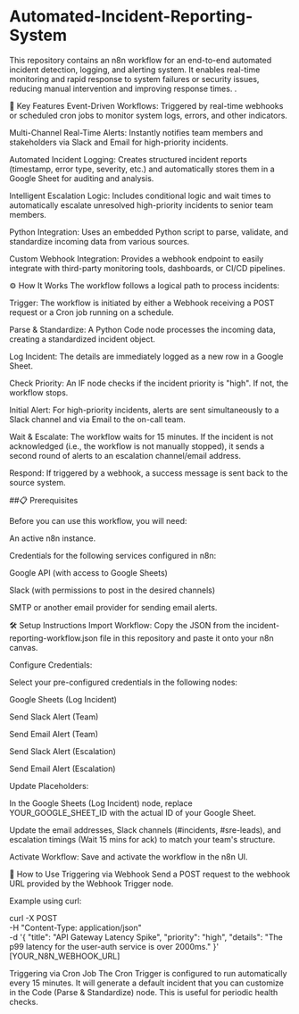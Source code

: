 # Automated-Incident-Reporting-System
This repository contains an n8n workflow for an end-to-end automated incident detection, logging, and alerting system. It enables real-time monitoring and rapid response to system failures or security issues, reducing manual intervention and improving response times.
.

🚀 Key Features
Event-Driven Workflows: Triggered by real-time webhooks or scheduled cron jobs to monitor system logs, errors, and other indicators.

Multi-Channel Real-Time Alerts: Instantly notifies team members and stakeholders via Slack and Email for high-priority incidents.

Automated Incident Logging: Creates structured incident reports (timestamp, error type, severity, etc.) and automatically stores them in a Google Sheet for auditing and analysis.

Intelligent Escalation Logic: Includes conditional logic and wait times to automatically escalate unresolved high-priority incidents to senior team members.

Python Integration: Uses an embedded Python script to parse, validate, and standardize incoming data from various sources.

Custom Webhook Integration: Provides a webhook endpoint to easily integrate with third-party monitoring tools, dashboards, or CI/CD pipelines.

⚙️ How It Works
The workflow follows a logical path to process incidents:

Trigger: The workflow is initiated by either a Webhook receiving a POST request or a Cron job running on a schedule.

Parse & Standardize: A Python Code node processes the incoming data, creating a standardized incident object.

Log Incident: The details are immediately logged as a new row in a Google Sheet.

Check Priority: An IF node checks if the incident priority is "high". If not, the workflow stops.

Initial Alert: For high-priority incidents, alerts are sent simultaneously to a Slack channel and via Email to the on-call team.

Wait & Escalate: The workflow waits for 15 minutes. If the incident is not acknowledged (i.e., the workflow is not manually stopped), it sends a second round of alerts to an escalation channel/email address.

Respond: If triggered by a webhook, a success message is sent back to the source system.

##📋 Prerequisites

Before you can use this workflow, you will need:

An active n8n instance.

Credentials for the following services configured in n8n:

Google API (with access to Google Sheets)

Slack (with permissions to post in the desired channels)

SMTP or another email provider for sending email alerts.

🛠️ Setup Instructions
Import Workflow: Copy the JSON from the incident-reporting-workflow.json file in this repository and paste it onto your n8n canvas.

Configure Credentials:

Select your pre-configured credentials in the following nodes:

Google Sheets (Log Incident)

Send Slack Alert (Team)

Send Email Alert (Team)

Send Slack Alert (Escalation)

Send Email Alert (Escalation)

Update Placeholders:

In the Google Sheets (Log Incident) node, replace YOUR_GOOGLE_SHEET_ID with the actual ID of your Google Sheet.

Update the email addresses, Slack channels (#incidents, #sre-leads), and escalation timings (Wait 15 mins for ack) to match your team's structure.

Activate Workflow: Save and activate the workflow in the n8n UI.

🚀 How to Use
Triggering via Webhook
Send a POST request to the webhook URL provided by the Webhook Trigger node.

Example using curl:

curl -X POST \
-H "Content-Type: application/json" \
-d '{
  "title": "API Gateway Latency Spike",
  "priority": "high",
  "details": "The p99 latency for the user-auth service is over 2000ms."
}' \
[YOUR_N8N_WEBHOOK_URL]

Triggering via Cron Job
The Cron Trigger is configured to run automatically every 15 minutes. It will generate a default incident that you can customize in the Code (Parse & Standardize) node. This is useful for periodic health checks.
